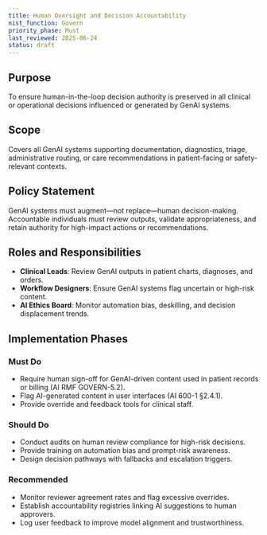 ```yaml
---
title: Human Oversight and Decision Accountability
nist_function: Govern
priority_phase: Must
last_reviewed: 2025-06-24
status: draft
---
```


## Purpose

To ensure human-in-the-loop decision authority is preserved in all clinical or operational decisions influenced or generated by GenAI systems.

## Scope

Covers all GenAI systems supporting documentation, diagnostics, triage, administrative routing, or care recommendations in patient-facing or safety-relevant contexts.

## Policy Statement

GenAI systems must augment—not replace—human decision-making. Accountable individuals must review outputs, validate appropriateness, and retain authority for high-impact actions or recommendations.

## Roles and Responsibilities

- **Clinical Leads**: Review GenAI outputs in patient charts, diagnoses, and orders.
- **Workflow Designers**: Ensure GenAI systems flag uncertain or high-risk content.
- **AI Ethics Board**: Monitor automation bias, deskilling, and decision displacement trends.

## Implementation Phases

### Must Do
- Require human sign-off for GenAI-driven content used in patient records or billing (AI RMF GOVERN-5.2).
- Flag AI-generated content in user interfaces (AI 600-1 §2.4.1).
- Provide override and feedback tools for clinical staff.

### Should Do
- Conduct audits on human review compliance for high-risk decisions.
- Provide training on automation bias and prompt-risk awareness.
- Design decision pathways with fallbacks and escalation triggers.

### Recommended
- Monitor reviewer agreement rates and flag excessive overrides.
- Establish accountability registries linking AI suggestions to human approvers.
- Log user feedback to improve model alignment and trustworthiness.
